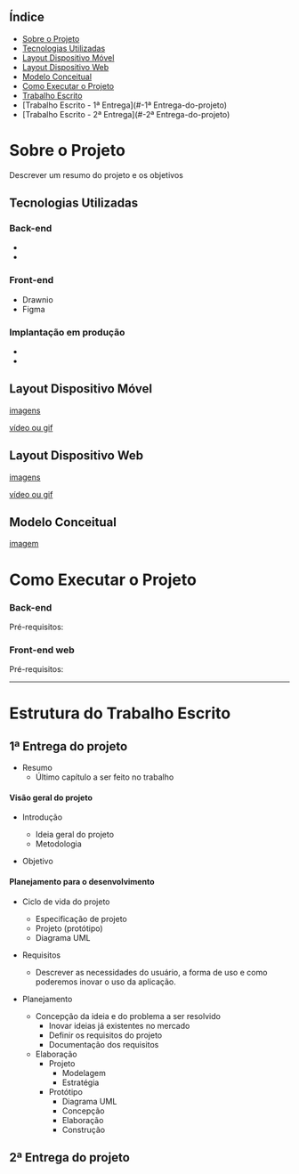 ## Índice

- [Sobre o Projeto](#-Sobre-o-Projeto)
- [Tecnologias Utilizadas](#-Tecnologias-Utilizadas)
- [Layout Dispositivo Móvel](#-Layout-Dispositivo-Móvel)
- [Layout Dispositivo Web](#-Layout-Dispositivo-Web)
- [Modelo Conceitual](#-Modelo-Conceitual)
- [Como Executar o Projeto](#-Como-Executar-o-Projeto)
- [Trabalho Escrito](#-Trabalho-Escrito)
- [Trabalho Escrito - 1ª Entrega](#-1ª Entrega-do-projeto)
- [Trabalho Escrito - 2ª Entrega](#-2ª Entrega-do-projeto)



 # Sobre o Projeto

Descrever um resumo do projeto e os objetivos 



## Tecnologias Utilizadas

### Back-end

- 
- 

### Front-end

- Drawnio
- Figma

### Implantação em produção

- 
- 



## Layout Dispositivo Móvel

[imagens]()

[vídeo ou gif]()



## Layout Dispositivo Web

[imagens]()

[vídeo ou gif]()



## Modelo Conceitual

[imagem]()



# Como Executar o Projeto

### Back-end

Pré-requisitos:

### Front-end web

Pré-requisitos:



---



# Estrutura do Trabalho Escrito





## 1ª Entrega do projeto

- Resumo
  - Último capítulo a ser feito no trabalho



#### Visão geral do projeto

- Introdução
  - Ideia geral do projeto
  - Metodologia
  
- Objetivo



#### Planejamento para o desenvolvimento

- Ciclo de vida do projeto
  - Especificação de projeto
  - Projeto (protótipo)
  - Diagrama UML

- Requisitos
  - Descrever as necessidades do usuário, a forma de uso e como poderemos inovar o uso da aplicação.
- Planejamento
  - Concepção da ideia e do problema a ser resolvido
    - Inovar ideias já existentes no mercado
    - Definir os requisitos do projeto
    - Documentação dos requisitos
  - Elaboração
    - Projeto
      - Modelagem
      - Estratégia
    - Protótipo
      - Diagrama UML
      - Concepção
      - Elaboração
      - Construção



## 2ª Entrega do projeto

